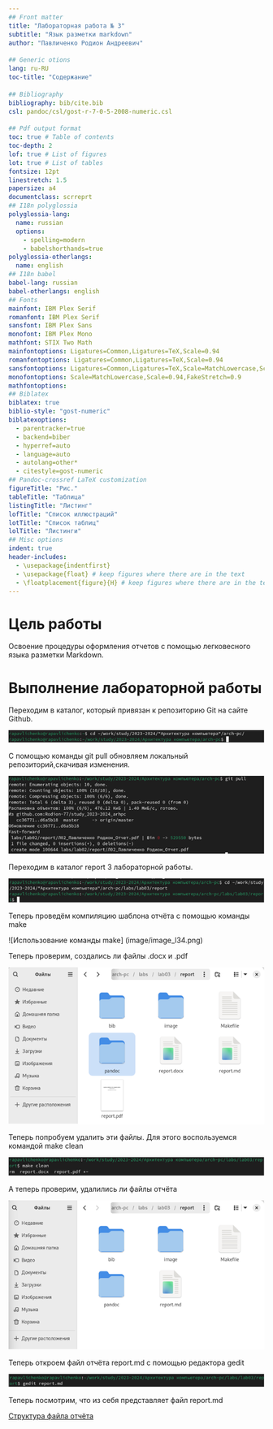 ```yaml
---
## Front matter
title: "Лабораторная работа № 3"
subtitle: "Язык разметки markdown"
author: "Павличенко Родион Андреевич"

## Generic otions
lang: ru-RU
toc-title: "Содержание"

## Bibliography
bibliography: bib/cite.bib
csl: pandoc/csl/gost-r-7-0-5-2008-numeric.csl

## Pdf output format
toc: true # Table of contents
toc-depth: 2
lof: true # List of figures
lot: true # List of tables
fontsize: 12pt
linestretch: 1.5
papersize: a4
documentclass: scrreprt
## I18n polyglossia
polyglossia-lang:
  name: russian
  options:
	- spelling=modern
	- babelshorthands=true
polyglossia-otherlangs:
  name: english
## I18n babel
babel-lang: russian
babel-otherlangs: english
## Fonts
mainfont: IBM Plex Serif
romanfont: IBM Plex Serif
sansfont: IBM Plex Sans
monofont: IBM Plex Mono
mathfont: STIX Two Math
mainfontoptions: Ligatures=Common,Ligatures=TeX,Scale=0.94
romanfontoptions: Ligatures=Common,Ligatures=TeX,Scale=0.94
sansfontoptions: Ligatures=Common,Ligatures=TeX,Scale=MatchLowercase,Scale=0.94
monofontoptions: Scale=MatchLowercase,Scale=0.94,FakeStretch=0.9
mathfontoptions:
## Biblatex
biblatex: true
biblio-style: "gost-numeric"
biblatexoptions:
  - parentracker=true
  - backend=biber
  - hyperref=auto
  - language=auto
  - autolang=other*
  - citestyle=gost-numeric
## Pandoc-crossref LaTeX customization
figureTitle: "Рис."
tableTitle: "Таблица"
listingTitle: "Листинг"
lofTitle: "Список иллюстраций"
lotTitle: "Список таблиц"
lolTitle: "Листинги"
## Misc options
indent: true
header-includes:
  - \usepackage{indentfirst}
  - \usepackage{float} # keep figures where there are in the text
  - \floatplacement{figure}{H} # keep figures where there are in the text
---
```


# Цель работы
Oсвоение процедуры оформления отчетов с помощью легковесного языка разметки Markdown.

# Выполнение лабораторной работы

Переходим в каталог, который привязан к репозиторию Git на сайте Github.

![Перемещение в рабочий каталог](image/image_l31.png)

С помощью команды git pull обновляем локальный репозиторий,скачивая
изменения. 

![Использование gitpull](image/image_l32.png)

Переходим в каталог report 3 лабораторной работы. 

![Перемещение в каталог 3 лабораторной работы](image/image_l33.png)

Теперь проведём компиляцию шаблона отчёта с помощью команды make

![Использование команды make] (image/image_l34.png)

Теперь проверим, создались ли файлы .docx и .pdf

![Проверка создания файлов](image/image_l35.png)

Теперь попробуем удалить эти файлы. Для этого воспользуемся командой make clean

![Использование команды make clean](image/image_l36.png)

А теперь проверим, удалились ли файлы отчёта

![Проверка удалённых файлов](image/image_l37.png)

Теперь откроем файл отчёта report.md с помощью редактора gedit

![Открытие файла отчёта с помощью gedit](image/image_l38.png)

Теперь посмотрим, что из себя представляет файл report.md

[Структура файла отчёта](image/image_l39.png)



